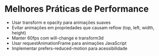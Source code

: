 # Melhores Práticas de Performance

- Usar transform e opacity para animações suaves
- Evitar animações em propriedades que causam reflow (top, left, width, height)
- Manter 60fps com will-change e transform3d
- Usar requestAnimationFrame para animações JavaScript
- Implementar prefers-reduced-motion para acessibilidade
